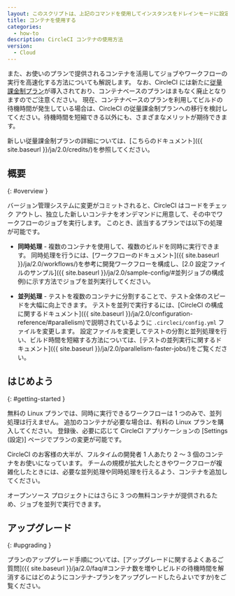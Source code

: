 ```yaml
---
layout: このスクリプトは、上記のコマンドを使用してインスタンスをドレインモードに設定し、インスタンス上で実行中のジョブをモニタリングし、ジョブが完了するのを待ってからインスタンスを終了します。
title: コンテナを使用する
categories:
  - how-to
description: CircleCI コンテナの使用方法
version:
  - Cloud
---
```


また、お使いのプランで提供されるコンテナを活用してジョブやワークフローの実行を高速化する方法についても解説します。 なお、CircleCI には新たに[従量課金制プラン](https://circleci.com/ja/pricing/)が導入されており、コンテナベースのプランはまもなく廃止となりますのでご注意ください。 現在、コンテナベースのプランを利用してビルドの待機時間が発生している場合は、CircleCI の従量課金制プランへの移行を検討してください。待機時間を短縮できる以外にも、さまざまなメリットが期待できます。

新しい従量課金制プランの詳細については、[こちらのドキュメント]({{ site.baseurl }}/ja/2.0/credits/)を参照してください。

## 概要
{: #overview }

バージョン管理システムに変更がコミットされると、CircleCI はコードをチェック アウトし、独立した新しいコンテナをオンデマンドに用意して、その中でワークフローのジョブを実行します。 このとき、該当するプランでは以下の処理が可能です。

- **同時処理** - 複数のコンテナを使用して、複数のビルドを同時に実行できます。 同時処理を行うには、[ワークフローのドキュメント]({{ site.baseurl }}/ja/2.0/workflows/)を参考に開発ワークフローを構成し、[2.0 設定ファイルのサンプル]({{ site.baseurl }}/ja/2.0/sample-config/#並列ジョブの構成例)に示す方法でジョブを並列実行してください。

- **並列処理** - テストを複数のコンテナに分割することで、テスト全体のスピードを大幅に向上できます。 テストを並列で実行するには、[CircleCI の構成に関するドキュメント]({{ site.baseurl }}/ja/2.0/configuration-reference/#parallelism)で説明されているように `.circleci/config.yml` ファイルを変更します。 設定ファイルを変更してテストの分割と並列処理を行い、ビルド時間を短縮する方法については、[テストの並列実行に関するドキュメント]({{ site.baseurl }}/ja/2.0/parallelism-faster-jobs/)をご覧ください。

## はじめよう
{: #getting-started }

無料の Linux プランでは、同時に実行できるワークフローは 1 つのみで、並列処理は行えません。 追加のコンテナが必要な場合は、有料の Linux プランを購入してください。 登録後、必要に応じて CircleCI アプリケーションの [Settings (設定)] ページでプランの変更が可能です。

CircleCI のお客様の大半が、フルタイムの開発者 1 人あたり 2 〜 3 個のコンテナをお使いになっています。 チームの規模が拡大したときやワークフローが複雑化したときには、必要な並列処理や同時処理を行えるよう、コンテナを追加してください。

オープンソース プロジェクトにはさらに 3 つの無料コンテナが提供されるため、ジョブを並列で実行できます。

## アップグレード
{: #upgrading }

プランのアップグレード手順については、[アップグレードに関するよくあるご質問]({{ site.baseurl }}/ja/2.0/faq/#コンテナ数を増やしビルドの待機時間を解消するにはどのようにコンテナ-プランをアップグレードしたらよいですか)をご覧ください。
